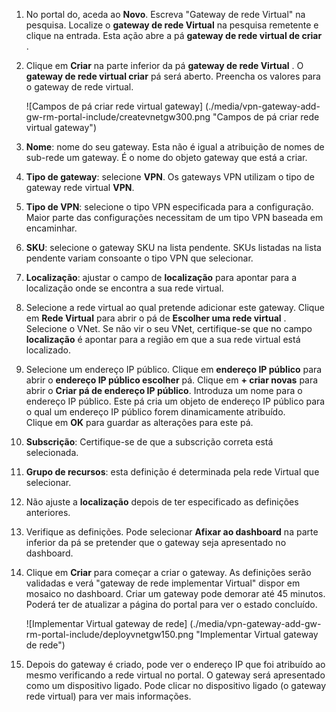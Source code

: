 1. No portal do, aceda ao **Novo**. Escreva "Gateway de rede Virtual" na pesquisa. Localize o **gateway de rede Virtual** na pesquisa remetente e clique na entrada. Esta ação abre a pá **gateway de rede virtual de criar** .
2. Clique em **Criar** na parte inferior da pá **gateway de rede Virtual** . O **gateway de rede virtual criar** pá será aberto. Preencha os valores para o gateway de rede virtual.

    ![Campos de pá criar rede virtual gateway] (./media/vpn-gateway-add-gw-rm-portal-include/createvnetgw300.png "Campos de pá criar rede virtual gateway")

3. **Nome**: nome do seu gateway. Esta não é igual a atribuição de nomes de sub-rede um gateway. É o nome do objeto gateway que está a criar.

4. **Tipo de gateway**: selecione **VPN**. Os gateways VPN utilizam o tipo de gateway rede virtual **VPN**. 

5. **Tipo de VPN**: selecione o tipo VPN especificada para a configuração. Maior parte das configurações necessitam de um tipo VPN baseada em encaminhar.

6. **SKU**: selecione o gateway SKU na lista pendente. SKUs listadas na lista pendente variam consoante o tipo VPN que selecionar.

7. **Localização**: ajustar o campo de **localização** para apontar para a localização onde se encontra a sua rede virtual.
 
8. Selecione a rede virtual ao qual pretende adicionar este gateway. Clique em **Rede Virtual** para abrir o pá de **Escolher uma rede virtual** . Selecione o VNet. Se não vir o seu VNet, certifique-se que no campo **localização** é apontar para a região em que a sua rede virtual está localizado.

9. Selecione um endereço IP público. Clique em **endereço IP público** para abrir o **endereço IP público escolher** pá. Clique em **+ criar novas** para abrir o **Criar pá de endereço IP público**. Introduza um nome para o endereço IP público. Este pá cria um objeto de endereço IP público para o qual um endereço IP público forem dinamicamente atribuído.<br>Clique em **OK** para guardar as alterações para este pá.

10. **Subscrição**: Certifique-se de que a subscrição correta está selecionada.

11. **Grupo de recursos**: esta definição é determinada pela rede Virtual que selecionar. 

12. Não ajuste a **localização** depois de ter especificado as definições anteriores.

13. Verifique as definições. Pode selecionar **Afixar ao dashboard** na parte inferior da pá se pretender que o gateway seja apresentado no dashboard.

14. Clique em **Criar** para começar a criar o gateway. As definições serão validadas e verá "gateway de rede implementar Virtual" dispor em mosaico no dashboard. Criar um gateway pode demorar até 45 minutos. Poderá ter de atualizar a página do portal para ver o estado concluído.

    ![Implementar Virtual gateway de rede] (./media/vpn-gateway-add-gw-rm-portal-include/deployvnetgw150.png "Implementar Virtual gateway de rede")

11. Depois do gateway é criado, pode ver o endereço IP que foi atribuído ao mesmo verificando a rede virtual no portal. O gateway será apresentado como um dispositivo ligado. Pode clicar no dispositivo ligado (o gateway rede virtual) para ver mais informações.



